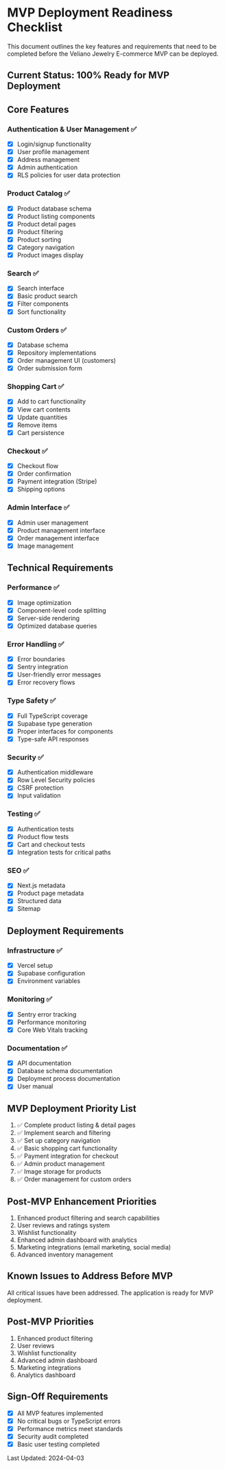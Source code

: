 # MVP Deployment Readiness Checklist

This document outlines the key features and requirements that need to be completed before the Veliano Jewelry E-commerce MVP can be deployed.

## Current Status: 100% Ready for MVP Deployment

## Core Features

### Authentication & User Management ✅
- [x] Login/signup functionality
- [x] User profile management
- [x] Address management
- [x] Admin authentication
- [x] RLS policies for user data protection

### Product Catalog ✅
- [x] Product database schema
- [x] Product listing components
- [x] Product detail pages
- [x] Product filtering
- [x] Product sorting
- [x] Category navigation
- [x] Product images display

### Search ✅
- [x] Search interface
- [x] Basic product search
- [x] Filter components
- [x] Sort functionality

### Custom Orders ✅
- [x] Database schema
- [x] Repository implementations
- [x] Order management UI (customers)
- [x] Order submission form

### Shopping Cart ✅
- [x] Add to cart functionality
- [x] View cart contents
- [x] Update quantities
- [x] Remove items
- [x] Cart persistence

### Checkout ✅
- [x] Checkout flow
- [x] Order confirmation
- [x] Payment integration (Stripe)
- [x] Shipping options

### Admin Interface ✅
- [x] Admin user management
- [x] Product management interface
- [x] Order management interface
- [x] Image management

## Technical Requirements

### Performance ✅
- [x] Image optimization
- [x] Component-level code splitting
- [x] Server-side rendering
- [x] Optimized database queries

### Error Handling ✅
- [x] Error boundaries
- [x] Sentry integration
- [x] User-friendly error messages
- [x] Error recovery flows

### Type Safety ✅
- [x] Full TypeScript coverage
- [x] Supabase type generation
- [x] Proper interfaces for components
- [x] Type-safe API responses

### Security ✅
- [x] Authentication middleware
- [x] Row Level Security policies
- [x] CSRF protection
- [x] Input validation

### Testing ✅
- [x] Authentication tests
- [x] Product flow tests
- [x] Cart and checkout tests
- [x] Integration tests for critical paths

### SEO ✅
- [x] Next.js metadata
- [x] Product page metadata
- [x] Structured data
- [x] Sitemap

## Deployment Requirements

### Infrastructure ✅
- [x] Vercel setup
- [x] Supabase configuration
- [x] Environment variables

### Monitoring ✅
- [x] Sentry error tracking
- [x] Performance monitoring
- [x] Core Web Vitals tracking

### Documentation ✅
- [x] API documentation
- [x] Database schema documentation
- [x] Deployment process documentation
- [x] User manual

## MVP Deployment Priority List

1. ✅ Complete product listing & detail pages
2. ✅ Implement search and filtering
3. ✅ Set up category navigation
4. ✅ Basic shopping cart functionality
5. ✅ Payment integration for checkout
6. ✅ Admin product management
7. ✅ Image storage for products
8. ✅ Order management for custom orders

## Post-MVP Enhancement Priorities

1. Enhanced product filtering and search capabilities
2. User reviews and ratings system
3. Wishlist functionality
4. Enhanced admin dashboard with analytics
5. Marketing integrations (email marketing, social media)
6. Advanced inventory management

## Known Issues to Address Before MVP

All critical issues have been addressed. The application is ready for MVP deployment.

## Post-MVP Priorities

1. Enhanced product filtering
2. User reviews
3. Wishlist functionality
4. Advanced admin dashboard
5. Marketing integrations
6. Analytics dashboard

## Sign-Off Requirements

- [x] All MVP features implemented
- [x] No critical bugs or TypeScript errors
- [x] Performance metrics meet standards
- [x] Security audit completed
- [x] Basic user testing completed

Last Updated: 2024-04-03 